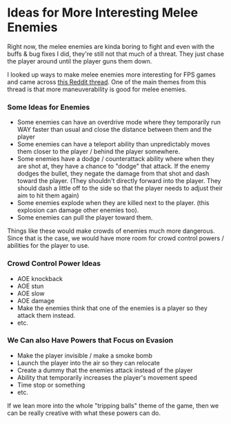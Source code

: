 # Ideas for More Interesting Melee Enemies

Right now, the melee enemies are kinda boring to fight and even with the buffs & bug fixes I did, they're still not that much of a threat. They just chase the player around until the player guns them down.

I looked up ways to make melee enemies more interesting for FPS games and came across [this Reddit thread](https://www.reddit.com/r/truegaming/comments/a0ch72/how_should_fps_games_approach_melee_enemies/). One of the main themes from this thread is that more maneuverability is good for melee enemies.

### Some Ideas for Enemies

- Some enemies can have an overdrive mode where they temporarily run WAY faster than usual and close the distance between them and the player
- Some enemies can have a teleport ability than unpredictably moves them closer to the player / behind the player somewhere.
- Some enemies have a dodge / counterattack ability where when they are shot at, they have a chance to "dodge" that attack. If the enemy dodges the bullet, they negate the damage from that shot and dash toward the player. (They shouldn't directly forward into the player. They should dash a little off to the side so that the player needs to adjust their aim to hit them again)
- Some enemies explode when they are killed next to the player. (this explosion can damage other enemies too).
- Some enemies can pull the player toward them.

Things like these would make crowds of enemies much more dangerous. Since that is the case, we would have more room for crowd control powers / abilities for the player to use.

### Crowd Control Power Ideas
- AOE knockback
- AOE stun
- AOE slow
- AOE damage
- Make the enemies think that one of the enemies is a player so they attack them instead.
- etc.

### We Can also Have Powers that Focus on Evasion
- Make the player invisible / make a smoke bomb
- Launch the player into the air so they can relocate
- Create a dummy that the enemies attack instead of the player
- Ability that temporarily increases the player's movement speed
- Time stop or something
- etc.

If we lean more into the whole "tripping balls" theme of the game, then we can be really creative with what these powers can do.

